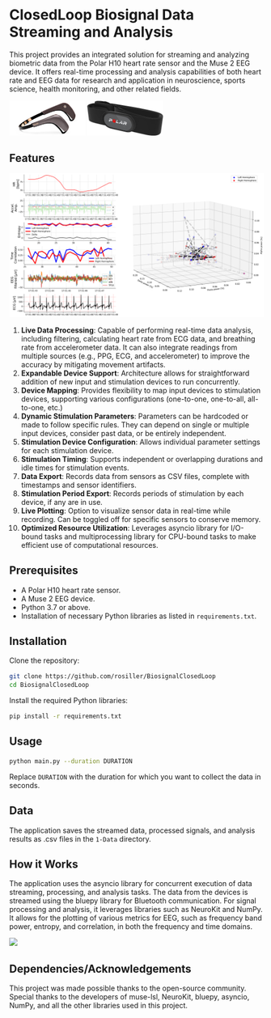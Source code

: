 # ClosedLoop Biosignal Data Streaming and Analysis

This project provides an integrated solution for streaming and analyzing biometric data from the Polar H10 heart rate sensor and the Muse 2 EEG device. It offers real-time processing and analysis capabilities of both heart rate and EEG data for research and application in neuroscience, sports science, health monitoring, and other related fields. 

<p float="left">
  <img src="./0-Assets/images/muse2.jpg" width="150" />
  <img src="./0-Assets/images/PolarH10.jpg" width="150" /> 
</p>


## Features
<p float='left'>
<img src="0-Assets/images/sample_session_plot.png" width="950" />
</p>

1. **Live Data Processing**: Capable of performing real-time data analysis, including filtering, calculating heart rate from ECG data, and breathing rate from accelerometer data. It can also integrate readings from multiple sources (e.g., PPG, ECG, and accelerometer) to improve the accuracy by mitigating movement artifacts.
2. **Expandable Device Support**: Architecture allows for straightforward addition of new input and stimulation devices to run concurrently.
3. **Device Mapping**: Provides flexibility to map input devices to stimulation devices, supporting various configurations (one-to-one, one-to-all, all-to-one, etc.)
4. **Dynamic Stimulation Parameters**: Parameters can be hardcoded or made to follow specific rules. They can depend on single or multiple input devices, consider past data, or be entirely independent.
5. **Stimulation Device Configuration**: Allows individual parameter settings for each stimulation device.
6. **Stimulation Timing**: Supports independent or overlapping durations and idle times for stimulation events.
7. **Data Export**: Records data from sensors as CSV files, complete with timestamps and sensor identifiers.
8. **Stimulation Period Export**: Records periods of stimulation by each device, if any are in use.
9. **Live Plotting**: Option to visualize sensor data in real-time while recording. Can be toggled off for specific sensors to conserve memory.
10. **Optimized Resource Utilization**: Leverages asyncio library for I/O-bound tasks and multiprocessing library for CPU-bound tasks to make efficient use of computational resources.

## Prerequisites

* A Polar H10 heart rate sensor.
* A Muse 2 EEG device.
* Python 3.7 or above.
* Installation of necessary Python libraries as listed in `requirements.txt`.

## Installation

Clone the repository:

```sh
git clone https://github.com/rosiller/BiosignalClosedLoop
cd BiosignalClosedLoop
```

Install the required Python libraries:

```sh
pip install -r requirements.txt
```

## Usage

```sh
python main.py --duration DURATION
```

Replace `DURATION` with the duration for which you want to collect the data in seconds. 

## Data

The application saves the streamed data, processed signals, and analysis results as .csv files in the `1-Data` directory. 

## How it Works

The application uses the asyncio library for concurrent execution of data streaming, processing, and analysis tasks. The data from the devices is streamed using the bluepy library for Bluetooth communication. For signal processing and analysis, it leverages libraries such as NeuroKit and NumPy.
It allows for the plotting of various metrics for EEG, such as frequency band power, entropy, and correlation, in both the frequency and time domains.

<p float="left">
  <img src="0-Assets/images/eeg_animation.gif" width="350" />

</p>

## Dependencies/Acknowledgements

This project was made possible thanks to the open-source community. Special thanks to the developers of muse-lsl, NeuroKit, bluepy, asyncio, NumPy, and all the other libraries used in this project.
